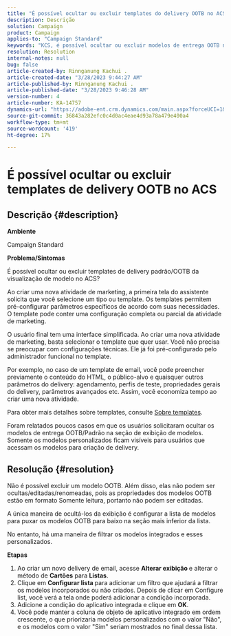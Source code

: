 ```yaml
---
title: "É possível ocultar ou excluir templates do delivery OOTB no ACS"
description: Descrição
solution: Campaign
product: Campaign
applies-to: "Campaign Standard"
keywords: "KCS, é possível ocultar ou excluir modelos de entrega OOTB no ACS"
resolution: Resolution
internal-notes: null
bug: false
article-created-by: Rinnganung Kachui .
article-created-date: "3/28/2023 9:44:27 AM"
article-published-by: Rinnganung Kachui .
article-published-date: "3/28/2023 9:46:28 AM"
version-number: 4
article-number: KA-14757
dynamics-url: "https://adobe-ent.crm.dynamics.com/main.aspx?forceUCI=1&pagetype=entityrecord&etn=knowledgearticle&id=aca4791c-4dcd-ed11-b596-6045bd006704"
source-git-commit: 36843a282efc0c4d0ac4eae4d93a78a479e400a4
workflow-type: tm+mt
source-wordcount: '419'
ht-degree: 17%

---
```


# É possível ocultar ou excluir templates de delivery OOTB no ACS

## Descrição {#description}


<b>Ambiente</b>

Campaign Standard



<b>Problema/Sintomas</b>

É possível ocultar ou excluir templates de delivery padrão/OOTB da visualização de modelo no ACS?



Ao criar uma nova atividade de marketing, a primeira tela do assistente solicita que você selecione um tipo ou template. Os templates permitem pré-configurar parâmetros específicos de acordo com suas necessidades. O template pode conter uma configuração completa ou parcial da atividade de marketing.

O usuário final tem uma interface simplificada. Ao criar uma nova atividade de marketing, basta selecionar o template que quer usar. Você não precisa se preocupar com configurações técnicas. Ele já foi pré-configurado pelo administrador funcional no template.

Por exemplo, no caso de um template de email, você pode preencher previamente o conteúdo do HTML, o público-alvo e quaisquer outros parâmetros do delivery: agendamento, perfis de teste, propriedades gerais do delivery, parâmetros avançados etc. Assim, você economiza tempo ao criar uma nova atividade.

Para obter mais detalhes sobre templates, consulte [Sobre templates](https://experienceleague.adobe.com/docs/campaign-standard/using/getting-started/marketing-plans/marketing-activity-templates.html?lang=en).

Foram relatados poucos casos em que os usuários solicitaram ocultar os modelos de entrega OOTB/Padrão na seção de exibição de modelos. Somente os modelos personalizados ficam visíveis para usuários que acessam os modelos para criação de delivery.






## Resolução {#resolution}


Não é possível excluir um modelo OOTB. Além disso, elas não podem ser ocultas/editadas/renomeadas, pois as propriedades dos modelos OOTB estão em formato Somente leitura, portanto não podem ser editadas.

A única maneira de ocultá-los da exibição é configurar a lista de modelos para puxar os modelos OOTB para baixo na seção mais inferior da lista.

No entanto, há uma maneira de filtrar os modelos integrados e esses personalizados.

<b>Etapas</b>

1. Ao criar um novo delivery de email, acesse <b>Alterar exibição </b>e alterar o método de <b>Cartões</b> para <b>Listas</b>.
2. Clique em <b>Configurar lista </b>para adicionar um filtro que ajudará a filtrar os modelos incorporados ou não criados. Depois de clicar em Configure list, você verá a tela onde poderá adicionar a condição incorporada.
3. Adicione a condição do aplicativo integrada e clique em <b>OK</b>.
4. Você pode manter a coluna de objeto de aplicativo integrado em ordem crescente, o que priorizaria modelos personalizados com o valor &quot;Não&quot;, e os modelos com o valor &quot;Sim&quot; seriam mostrados no final dessa lista.

